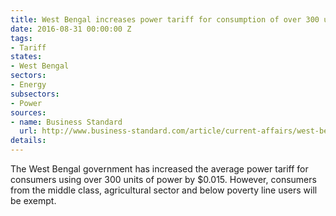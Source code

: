 ```yaml
---
title: West Bengal increases power tariff for consumption of over 300 units
date: 2016-08-31 00:00:00 Z
tags:
- Tariff
states:
- West Bengal
sectors:
- Energy
subsectors:
- Power
sources:
- name: Business Standard
  url: http://www.business-standard.com/article/current-affairs/west-bengal-govt-spares-bpl-agri-and-middleclass-from-tariff-hike-116082500764_1.html
details: 
---
```


The West Bengal government has increased the average power tariff for consumers using over 300 units of power by $0.015. However, consumers from the middle class, agricultural sector and below poverty line users will be exempt.
